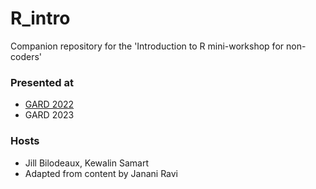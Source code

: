 # R_intro
Companion repository for the 'Introduction to R mini-workshop for non-coders'

### Presented at
- [GARD 2022](https://youtu.be/4Bi3wj1EWmY)
- GARD 2023

### Hosts
- Jill Bilodeaux, Kewalin Samart
- Adapted from content by Janani Ravi
